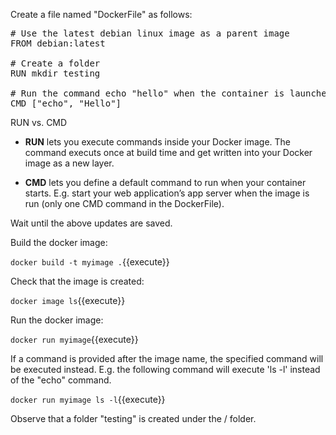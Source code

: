 
Create a file named "DockerFile" as follows:

<pre class="file" data-filename="Dockerfile" data-target="replace">
# Use the latest debian linux image as a parent image
FROM debian:latest

# Create a folder 
RUN mkdir testing

# Run the command echo "hello" when the container is launched
CMD ["echo", "Hello"]
</pre>

RUN vs. CMD
* **RUN** lets you execute commands inside  your Docker image. The command executs once at build time and get written into your Docker image as a new layer.

* **CMD** lets you define a default command to run when your container starts. E.g. start your web application’s app server when the image is run (only one CMD command in the DockerFile).


Wait until the above updates are saved. 

Build the docker image:

`docker build -t myimage .`{{execute}}


Check that the image is created:

`docker image ls`{{execute}}


Run the docker image:

`docker run myimage`{{execute}}

If a command is provided after the image name, the specified command will be executed instead. E.g. the following command will execute 'ls -l' instead of the "echo" command.

`docker run myimage ls -l`{{execute}}

Observe that a folder "testing" is created under the / folder.

